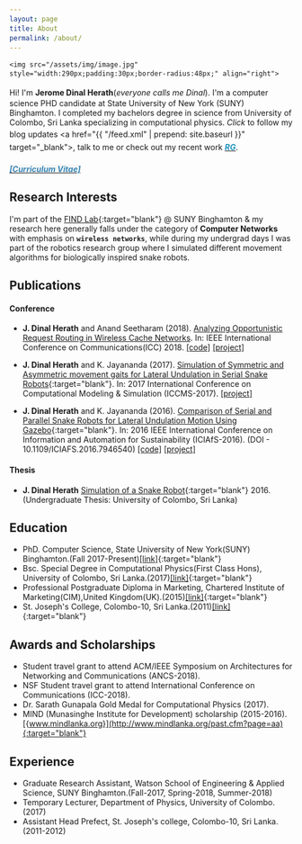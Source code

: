 ```yaml
---
layout: page
title: About
permalink: /about/
---
```


<!--<div class="post-container">-->
  <!--<div class="post-image-1" align="right">-->
  	<img src="/assets/img/image.jpg" style="width:290px;padding:30px;border-radius:48px;" align="right">
  <!-- </div> -->
Hi! <i class="fa fa-smile-o" aria-hidden="true" style="font-size:19px;color:#2294bd"></i> I'm **Jerome Dinal Herath**(_everyone calls me Dinal_). I'm a computer science PHD candidate at State University of New York (SUNY) Binghamton. I completed my bachelors degree in science from University of Colombo, Sri Lanka specializing in computational physics. _Click_ to follow my blog updates
<a href="https://www.facebook.com/dinalHerath" target="_blank"><i class="fa fa-facebook-square" style="font-size:19px;color:#2294bd"></i></a>
<a href="{{ "/feed.xml" | prepend: site.baseurl }}" target="_blank"><i class="fa fa-rss-square" style="font-size:19px;color:#2294bd"></i></a>,
talk to me
<a href="mailto:dinal.bing@gmail.com"><i class="fa fa-envelope" style="font-size:19px;color:#2294bd;"></i></a>
<a href="https://www.linkedin.com/in/jerome-dinal-herath-bba3b0148/" target="blank"><i class="fa fa-linkedin-square" style="font-size:19px;color:#2294bd"></i></a>
or check out my recent work
<a href="https://github.com/dherath" target="blank"><i class="fa fa-github-square" style="font-size:19px;color:#2294bd"></i></a>
<a href="https://www.researchgate.net/profile/Jerome_Dinal_Herath" target="blank"> <i style="color:#2294bd;font-weight:bold;"> RG</i></a>.
<h5><a href="{{site.url}}/dinal_cv.pdf"><span style="background-color: #f7f7f7;color:#3885B5">[Curriculum Vitae]</span></a></h5>

## Research Interests

I'm part of the [FIND Lab](https://cs.binghamton.edu/~find/){:target="blank"} @ SUNY Binghamton & my research here generally falls under the category of **Computer Networks** with emphasis on **`wireless networks`**, while during my undergrad days I was part of the robotics research group where I simulated different movement algorithms for biologically inspired snake robots. <!--If you're interested in my work please visit my research gate page, where I'd be happy to share my work with anyone interested.-->

## Publications

#### Conference

- **J. Dinal Herath** and Anand Seetharam (2018). [Analyzing Opportunistic Request Routing in Wireless Cache Networks]({{site.url}}/papers/2018ICC.pdf). In: IEEE International Conference on Communications(ICC) 2018. [[code]](https://github.com/dherath/Markovian_model_for_Opportunistic_Request_Routing) [[project]](https://www.researchgate.net/project/Models-for-Opportunistic-Request-Routing-in-Cache-Networks)

- **J. Dinal Herath** and K. Jayananda (2017). [Simulation of Symmetric and Asymmetric movement gaits for Lateral Undulation in Serial Snake Robots](https://www.researchgate.net/publication/317015239_Simulation_of_Symmetric_and_Asymmetric_movement_gaits_for_Lateral_Undulation_in_Serial_Snake_Robots){:target="blank"}. In: 2017 International Conference on Computational Modeling & Simulation (ICCMS-2017). [[project]](https://www.researchgate.net/project/Snake-Robots)

- **J. Dinal Herath** and K. Jayananda (2016). [Comparison of Serial and Parallel Snake Robots for Lateral Undulation Motion Using Gazebo](https://www.researchgate.net/publication/311716282_Comparison_of_Serial_and_Parallel_Snake_Robots_for_Lateral_Undulation_Motion_using_Gazebo){:target="blank"}. In: 2016 IEEE International Conference on Information and Automation for Sustainability (ICIAfS-2016). (DOI - 10.1109/ICIAFS.2016.7946540) [[code]](https://github.com/dherath/Snake_Robots) [[project]](https://www.researchgate.net/project/Snake-Robots)

#### Thesis

- **J. Dinal Herath** [Simulation of a Snake Robot](https://www.researchgate.net/publication/316471922_Simulation_of_a_Snake_Robot){:target="blank"} 2016.(Undergraduate Thesis: University of Colombo, Sri Lanka)

## Education

- PhD. Computer Science, State University of New York(SUNY) Binghamton.(Fall 2017-Present)[[link]](https://www.binghamton.edu){:target="blank"}
- Bsc. Special Degree in Computational Physics(First Class Hons), University of Colombo, Sri Lanka.(2017)[[link]](http://www.cmb.ac.lk){:target="blank"}
- Professional Postgraduate Diploma in Marketing, Chartered Institute of Marketing(CIM),United Kingdom(UK).(2015)[[link]](https://www.cim.co.uk){:target="blank"}
- St. Joseph's College, Colombo-10, Sri Lanka.(2011)[[link]](http://www.stjosephscollege.lk){:target="blank"}

## Awards and Scholarships

- Student travel grant to attend ACM/IEEE Symposium on Architectures for Networking and Communications (ANCS-2018).
- NSF Student travel grant to attend International Conference on Communications (ICC-2018).
- Dr. Sarath Gunapala Gold Medal for Computational Physics (2017).
- MIND (Munasinghe Institute for Development) scholarship (2015-2016).[{www.mindlanka.org}](http://www.mindlanka.org/past.cfm?page=aa){:target="blank"}

## Experience

- Graduate Research Assistant, Watson School of Engineering & Applied Science, SUNY Binghamton.(Fall-2017, Spring-2018, Summer-2018)
- Temporary Lecturer, Department of Physics, University of Colombo.(2017)
- Assistant Head Prefect, St. Joseph's college, Colombo-10, Sri Lanka. (2011-2012)
